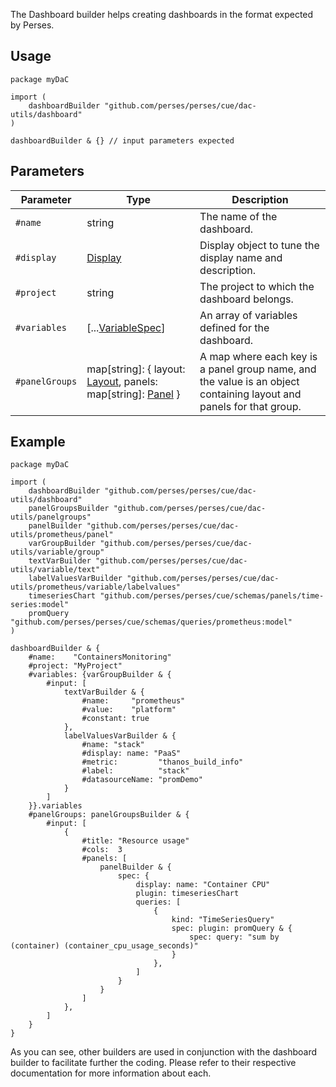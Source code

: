 The Dashboard builder helps creating dashboards in the format expected by Perses.

## Usage

```cue
package myDaC

import (
	dashboardBuilder "github.com/perses/perses/cue/dac-utils/dashboard"
)

dashboardBuilder & {} // input parameters expected
```

## Parameters

| Parameter      | Type                                                                                                                                                     | Description                                                                                                         |
|----------------|----------------------------------------------------------------------------------------------------------------------------------------------------------|---------------------------------------------------------------------------------------------------------------------|
| `#name`        | string                                                                                                                                                   | The name of the dashboard.                                                                                          |
| `#display`     | [Display](../../api/dashboard.md#display-specification)                                                                                                  | Display object to tune the display name and description.                                                            |
| `#project`     | string                                                                                                                                                   | The project to which the dashboard belongs.                                                                         |
| `#variables`   | [...[VariableSpec](../../api/variable.md#dashboard-level)]                                                                                               | An array of variables defined for the dashboard.                                                                    |
| `#panelGroups` | map[string]: { layout: [Layout](../../api/dashboard.md#layout-specification), panels: map[string]: [Panel](../../api/dashboard.md#panel-specification) } | A map where each key is a panel group name, and the value is an object containing layout and panels for that group. |

## Example

```cue
package myDaC

import (
	dashboardBuilder "github.com/perses/perses/cue/dac-utils/dashboard"
	panelGroupsBuilder "github.com/perses/perses/cue/dac-utils/panelgroups"
	panelBuilder "github.com/perses/perses/cue/dac-utils/prometheus/panel"
	varGroupBuilder "github.com/perses/perses/cue/dac-utils/variable/group"
	textVarBuilder "github.com/perses/perses/cue/dac-utils/variable/text"
	labelValuesVarBuilder "github.com/perses/perses/cue/dac-utils/prometheus/variable/labelvalues"
	timeseriesChart "github.com/perses/perses/cue/schemas/panels/time-series:model"
	promQuery "github.com/perses/perses/cue/schemas/queries/prometheus:model"
)

dashboardBuilder & {
	#name:    "ContainersMonitoring"
	#project: "MyProject"
	#variables: {varGroupBuilder & {
		#input: [
			textVarBuilder & {
				#name:     "prometheus"
				#value:    "platform"
				#constant: true
			},
			labelValuesVarBuilder & {
				#name: "stack"
				#display: name: "PaaS"
				#metric:         "thanos_build_info"
				#label:          "stack"
				#datasourceName: "promDemo"
			}
		]
	}}.variables
	#panelGroups: panelGroupsBuilder & {
		#input: [
			{
				#title: "Resource usage"
				#cols:  3
				#panels: [
					panelBuilder & {
						spec: {
							display: name: "Container CPU"
							plugin: timeseriesChart
							queries: [
								{
									kind: "TimeSeriesQuery"
									spec: plugin: promQuery & {
										spec: query: "sum by (container) (container_cpu_usage_seconds)"
									}
								},
							]
						}
					}
				]
			},
		]
	}
}
```

As you can see, other builders are used in conjunction with the dashboard builder to facilitate further the coding.
Please refer to their respective documentation for more information about each.